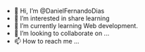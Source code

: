 - 👋 Hi, I’m @DanielFernandoDias
- 👀 I’m interested in share learning
- 🌱 I’m currently learning Web development.
- 💞️ I’m looking to collaborate on ... 
- 📫 How to reach me ...

<!--
DanielFernandoDias/DanielFernandoDias is a ✨ special ✨ repository because its `README.md` (this file) appears on your GitHub profile.
You can click the Preview link to take a look at your changes.
--->
